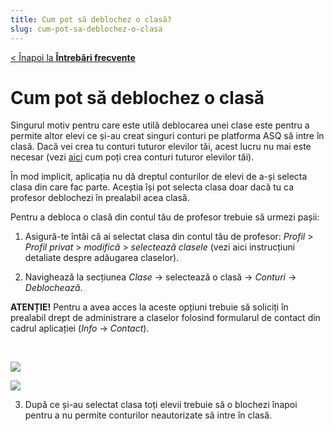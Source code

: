 ```yaml
---
title: Cum pot să deblochez o clasă?
slug: cum-pot-sa-deblochez-o-clasa
---
```

[< Înapoi la **Întrebări frecvente**](/intrebari-frecvente/)

# Cum pot să deblochez o clasă

Singurul motiv pentru care este utilă deblocarea unei clase este pentru a permite altor elevi ce și-au creat singuri conturi pe platforma ASQ să intre în clasă. Dacă vei crea tu conturi tuturor elevilor tăi, acest lucru nu mai este necesar (vezi [aici](https://youtu.be/gRai4RNuZKI) cum poți crea conturi tuturor elevilor tăi).

În mod implicit, aplicația nu dă dreptul conturilor de elevi de a-și selecta clasa din care fac parte. Aceștia își pot selecta clasa doar dacă tu ca profesor deblochezi în prealabil acea clasă.

Pentru a debloca o clasă din contul tău de profesor trebuie să urmezi pașii:

1. Asigură-te întâi că ai selectat clasa din contul tău de profesor:
*Profil* > *Profil privat* > *modifică* > *selectează clasele* (vezi aici instrucțiuni detaliate despre adăugarea claselor).

2. Navighează la secțiunea *Clase* -> selectează o clasă -> *Conturi* -> *Deblochează*.

**ATENȚIE!** Pentru a avea acces la aceste opțiuni trebuie să soliciți în prealabil drept de administrare a claselor folosind formularul de contact din cadrul aplicației (*Info* -> *Contact*).

&nbsp;

![](/img/clase1.jpg)

![](/img/Screenshot_61.jpg)

3. După ce și-au selectat clasa toți elevii trebuie să o blochezi înapoi pentru a nu permite conturilor neautorizate să intre în clasă.
